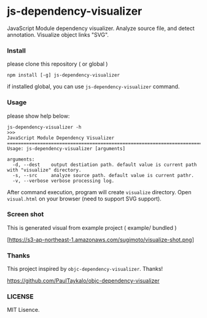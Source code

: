 js-dependency-visualizer
========================

JavaScript Module dependency visualizer.
Analyze source file, and detect annotation.
Visualize object links "SVG".

### Install

please clone this repository ( or global )

```
npm install [-g] js-dependency-visualizer
```

if installed global, you can use `js-dependency-visualizer` command.

### Usage

please show help below:

```
js-dependency-visualizer -h
>>>
JavaScript Module Dependency Visualizer
===========================================================================
Usage: js-dependency-visualizer [arguments]

arguments:
  -d, --dest    output destiation path. default value is current path with "visualize" directory.
  -s, --src     analyze source path. default value is current pathr.
  -v, --verbose verbose processing log.
```

After command execution, program will create `visualize` directory.
Open `visual.html` on your browser (need to support SVG support).

### Screen shot

This is generated visual from example project ( example/ bundled )

[https://s3-ap-northeast-1.amazonaws.com/sugimoto/visualize-shot.png]

### Thanks

This project inspired by `objc-dependency-visualizer`. Thanks!

https://github.com/PaulTaykalo/objc-dependency-visualizer

### LICENSE

MIT Lisence.

